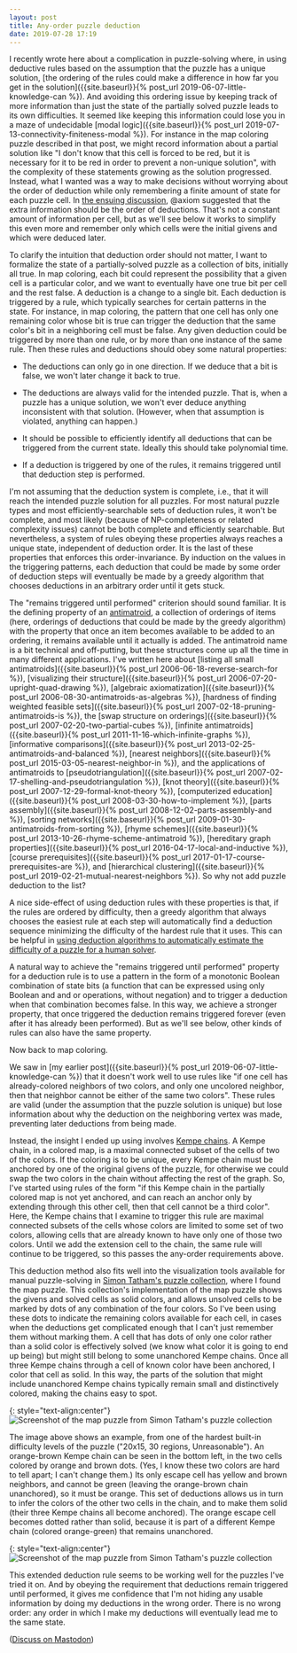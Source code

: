 ```yaml
---
layout: post
title: Any-order puzzle deduction
date: 2019-07-28 17:19
---
```

I recently wrote here about a complication in puzzle-solving where, in using deductive rules based on the assumption that the puzzle has a unique solution, [the ordering of the rules could make a difference in how far you get in the solution]({{site.baseurl}}{% post_url 2019-06-07-little-knowledge-can %}). And avoiding this ordering issue by keeping track of more information than just the state of the partially solved puzzle leads to its own difficulties. It seemed like keeping this information could lose you in a maze of undecidable [modal logic]({{site.baseurl}}{% post_url 2019-07-13-connectivity-finiteness-modal %}). For instance in the map coloring puzzle described in that post, we might record information about a partial solution like "I don't know that this cell is forced to be red, but it is necessary for it to be red in order to prevent a non-unique solution", with the complexity of these statements growing as the solution progressed. Instead, what I wanted was a way to make decisions without worrying about the order of deduction while only remembering a finite amount of state for each puzzle cell. In [the ensuing discussion](https://mathstodon.xyz/@11011110/102234384857906663), @axiom suggested that the extra information should be the order of deductions.
That's not a constant amount of information per cell, but as we'll see below it works to simplify this even more and remember only which cells were the initial givens and which were deduced later.

To clarify the intuition that deduction order should not matter, I want to formalize the state of a partially-solved puzzle as a collection of bits, initially all true. In map coloring, each bit could represent the possibility that a given cell is a particular color, and we want to eventually have one true bit per cell and the rest false. A deduction is a change to a single bit. Each deduction is triggered by a rule, which typically searches for certain patterns in the state. For instance, in map coloring, the pattern that one cell has only one remaining color whose bit is true can trigger the deduction that the same color's bit in a neighboring cell must be false. Any given deduction could be triggered by more than one rule, or by more than one instance of the same rule. Then these rules and deductions should obey some natural properties:

* The deductions can only go in one direction. If we deduce that a bit is false, we won't later change it back to true.

* The deductions are always valid for the intended puzzle. That is, when a puzzle has a unique solution, we won't ever deduce anything inconsistent with that solution. (However, when that assumption is violated, anything can happen.)

* It should be possible to efficiently identify all deductions that can be triggered from the current state. Ideally this should take polynomial time.

* If a deduction is triggered by one of the rules, it remains triggered until that deduction step is performed.

I'm not assuming that the deduction system is complete, i.e., that it will  reach the intended puzzle solution for all puzzles. For most natural puzzle types and most efficiently-searchable sets of deduction rules, it won't be complete, and most likely (because of NP-completeness or related complexity issues) cannot be both complete and efficiently searchable. But nevertheless, a system of rules obeying these properties always reaches a unique state, independent of deduction order. It is the last of these properties that enforces this order-invariance. By induction on the values in the triggering patterns, each deduction that could be made by some order of deduction steps will eventually be made by a greedy algorithm that chooses deductions in an arbitrary order until it gets stuck.

The "remains triggered until performed" criterion should sound familiar. It is the defining property of an [antimatroid](https://en.wikipedia.org/wiki/Antimatroid), a collection of orderings of items (here, orderings of deductions that could be made by the greedy algorithm) with the property that once an item becomes available to be added to an ordering, it remains available until it actually is added. The antimatroid name is a bit technical and off-putting, but these structures come up all the time in many different applications. I've written here about
[listing all small antimatroids]({{site.baseurl}}{% post_url 2006-06-18-reverse-search-for %}), [visualizing their structure]({{site.baseurl}}{% post_url 2006-07-20-upright-quad-drawing %}), [algebraic axiomatization]({{site.baseurl}}{% post_url 2006-08-30-antimatroids-as-algebras %}), [hardness of finding weighted feasible sets]({{site.baseurl}}{% post_url 2007-02-18-pruning-antimatroids-is %}), the [swap structure on orderings]({{site.baseurl}}{% post_url 2007-02-20-two-partial-cubes %}), [infinite antimatroids]({{site.baseurl}}{% post_url 2011-11-16-which-infinite-graphs %}), [informative comparisons]({{site.baseurl}}{% post_url 2013-02-25-antimatroids-and-balanced %}), [nearest neighbors]({{site.baseurl}}{% post_url 2015-03-05-nearest-neighbor-in %}), and the applications of antimatroids to [pseudotriangulation]({{site.baseurl}}{% post_url 2007-02-17-shelling-and-pseudotriangulation %}), [knot theory]({{site.baseurl}}{% post_url 2007-12-29-formal-knot-theory %}), [computerized education]({{site.baseurl}}{% post_url 2008-03-30-how-to-implement %}), [parts assembly]({{site.baseurl}}{% post_url 2008-12-02-parts-assembly-and %}), [sorting networks]({{site.baseurl}}{% post_url 2009-01-30-antimatroids-from-sorting %}), [rhyme schemes]({{site.baseurl}}{% post_url 2013-10-26-rhyme-scheme-antimatroid %}), [hereditary graph properties]({{site.baseurl}}{% post_url 2016-04-17-local-and-inductive %}), [course prerequisites]({{site.baseurl}}{% post_url 2017-01-17-course-prerequisites-are %}), and [hierarchical clustering]({{site.baseurl}}{% post_url 2019-02-21-mutual-nearest-neighbors %}). So why not add puzzle deduction to the list?

A nice side-effect of using deduction rules with these properties is that, if the rules are ordered by difficulty, then a greedy algorithm that always chooses the easiest rule at each step will automatically find a deduction sequence minimizing the difficulty of the hardest rule that it uses. This can be helpful in [using deduction algorithms to automatically estimate the difficulty of a puzzle for a human solver](http://arxiv.org/abs/cs.DS/0507053).

A natural way to achieve the "remains triggered until performed" property for a deduction rule is to use a pattern in the form of a monotonic Boolean combination of state bits (a function that can be expressed using only Boolean and and or operations, without negation) and to trigger a deduction when that combination becomes false. In this way, we achieve a stronger property, that once triggered the deduction remains triggered forever (even after it has already been performed). But as we'll see below, other kinds of rules can also have the same property.

Now back to map coloring.

We saw in [my earlier post]({{site.baseurl}}{% post_url 2019-06-07-little-knowledge-can %}) that it doesn't work well to use rules like "if one cell has already-colored neighbors of two colors, and only one uncolored neighbor, then that neighbor cannot be either of the same two colors". These rules are valid (under the assumption that the puzzle solution is unique) but lose information about why the deduction on the neighboring vertex was made, preventing later deductions from being made.

Instead, the insight I ended up using involves [Kempe chains](https://en.wikipedia.org/wiki/Kempe_chain). A Kempe chain, in a colored map, is a maximal connected subset of the cells of two of the colors. If the coloring is to be unique, every Kempe chain must be anchored by one of the original givens of the puzzle, for otherwise we could swap the two colors in the chain without affecting the rest of the graph. So, I've started using rules of the form "if this Kempe chain in the partially colored map is not yet anchored, and can reach an anchor only by extending through this other cell, then that cell cannot be a third color". Here, the Kempe chains that I examine to trigger this rule are maximal connected subsets of the cells whose colors are limited to some set of two colors, allowing cells that are already known to have only one of those two colors. Until we add the extension cell to the chain, the same rule will continue to be triggered, so this passes the any-order requirements above.

This deduction method also fits well into the visualization tools available for manual puzzle-solving in [Simon Tatham's puzzle collection](https://www.chiark.greenend.org.uk/~sgtatham/puzzles/), where I found the map puzzle. This collection's implementation of the map puzzle shows the givens and solved cells as solid colors, and allows unsolved cells to be marked by dots of any combination of the four colors. So I've been using these dots to indicate the remaining colors available for each cell, in cases when the deductions get complicated enough that I can't just remember them without marking them. A cell that has dots of only one color rather than a solid color is effectively solved (we know what color it is going to end up being) but might still belong to some unanchored Kempe chains. Once all three Kempe chains through a cell of known color have been anchored, I color that cell as solid. In this way, the parts of the solution that might include unanchored Kempe chains typically remain small and distinctively colored, making the chains easy to spot.

{: style="text-align:center"}
![Screenshot of the map puzzle from Simon Tatham's puzzle collection]({{site.baseurl}}/assets/2019/map-puzzle-kempe-chain.png)

The image above shows an example, from one of the hardest built-in difficulty levels of the puzzle ("20x15, 30 regions, Unreasonable"). An orange-brown Kempe chain can be seen in the bottom left, in the two cells colored by orange and brown dots. (Yes, I know these two colors are hard to tell apart; I can't change them.) Its only escape cell has yellow and brown neighbors, and cannot be green (leaving the orange-brown chain unanchored), so it must be orange. This set of deductions allows us in turn to infer the colors of the other two cells in the chain, and to make them solid (their three Kempe chains all become anchored). The orange escape cell becomes dotted rather than solid, because it is part of a different Kempe chain (colored orange-green) that remains unanchored.

{: style="text-align:center"}
![Screenshot of the map puzzle from Simon Tatham's puzzle collection]({{site.baseurl}}/assets/2019/map-puzzle-kempe-chain-2.png)

This extended deduction rule seems to be working well for the puzzles I've tried it on. And by obeying the requirement that deductions remain triggered until performed, it gives me confidence that I'm not hiding any usable information by doing my deductions in the wrong order. There is no wrong order: any order in which I make my deductions will eventually lead me to the same state.

([Discuss on Mastodon](https://mathstodon.xyz/@11011110/102521934491138847))